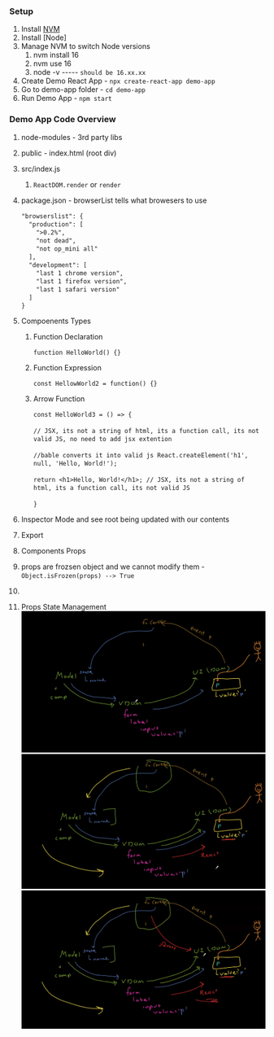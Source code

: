 ### Setup
1. Install [NVM](https://github.com/nvm-sh/nvm)
2. Install [Node]
3. Manage NVM to switch Node versions
    1. nvm install 16
    2. nvm use 16
    3. node -v ----- `should be 16.xx.xx`
4. Create Demo React App - `npx create-react-app demo-app`
5. Go to demo-app folder - `cd demo-app`
5. Run Demo App - `npm start`

### Demo App Code Overview
1. node-modules - 3rd party libs
2. public - index.html (root div)
3. src/index.js
    1. `ReactDOM.render` or `render`
4. package.json - browserList tells what browesers to use
    ```
    "browserslist": {
      "production": [
        ">0.2%",
        "not dead",
        "not op_mini all"
      ],
      "development": [
        "last 1 chrome version",
        "last 1 firefox version",
        "last 1 safari version"
      ]
    }
    ```  
5. Compoenents Types
    1. Function Declaration
        ```
        function HelloWorld() {}
        ```
    2. Function Expression
        ```
        const HellowWorld2 = function() {}
        ```
    3. Arrow Function
        ```
        const HelloWorld3 = () => {
        
        // JSX, its not a string of html, its a function call, its not valid JS, no need to add jsx extention
        
        //bable converts it into valid js React.createElement('h1', null, 'Hello, World!');
        
        return <h1>Hello, World!</h1>; // JSX, its not a string of html, its a function call, its not valid JS
        
        }
        ```
6. Inspector Mode and see root being updated with our contents

7. Export

8. Components Props
  1. props are frozsen object and we cannot modify them - `Object.isFrozen(props) --> True`
  2. 
8. Props State Management  
  ![](./images/React-state-mgmt-1.png)
  ![](./images/React-state-mgmt-2.png)
  ![](./images/React-state-mgmt-3.png)